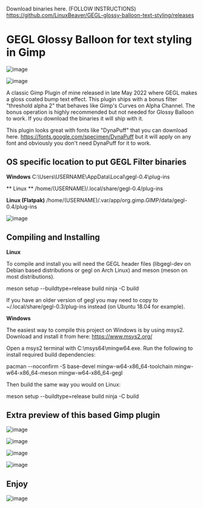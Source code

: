 Download binaries here. (FOLLOW INSTRUCTIONS)
https://github.com/LinuxBeaver/GEGL-glossy-balloon-text-styling/releases

# GEGL Glossy Balloon for text styling in Gimp
![image](https://github.com/LinuxBeaver/GEGL-glossy-balloon-text-styling/assets/78667207/b4ea9d43-cb5d-42fd-86ec-69a2792ac57a)

![image](https://github.com/LinuxBeaver/GEGL-glossy-balloon-text-styling/assets/78667207/e2f30429-05be-49bd-b057-a44a4834b4eb)

A classic Gimp Plugin of mine released in late May 2022 where GEGL makes a gloss coated bump text effect.
This plugin ships with a bonus filter "threshold alpha 2" that behaves like Gimp's Curves on Alpha Channel. The
bonus operation is highly recommended but not needed for Glossy Balloon to work. If you download the binaries it 
will ship with it.

This plugin looks great with fonts like "DynaPuff" that you can download here.
https://fonts.google.com/specimen/DynaPuff
but it will apply on any font and obviously you don't need DynaPuff for it to work.

## OS specific location to put GEGL Filter binaries 

**Windows**
C:\Users\USERNAME\AppData\Local\gegl-0.4\plug-ins
 
** Linux **
 /home/(USERNAME)/.local/share/gegl-0.4/plug-ins
 
 **Linux (Flatpak)**
 /home/(USERNAME)/.var/app/org.gimp.GIMP/data/gegl-0.4/plug-ins

![image](https://github.com/LinuxBeaver/GEGL-glossy-balloon-text-styling/assets/78667207/f15fb5eb-c8d7-4c08-bbac-97048864e657)


## Compiling and Installing
**Linux**

To compile and install you will need the GEGL header files (libgegl-dev on Debian based distributions or gegl on Arch Linux) and meson (meson on most distributions).

meson setup --buildtype=release build
ninja -C build


If you have an older version of gegl you may need to copy to ~/.local/share/gegl-0.3/plug-ins instead (on Ubuntu 18.04 for example).

**Windows**

The easiest way to compile this project on Windows is by using msys2. Download and install it from here: https://www.msys2.org/

Open a msys2 terminal with C:\msys64\mingw64.exe. Run the following to install required build dependencies:

pacman --noconfirm -S base-devel mingw-w64-x86_64-toolchain mingw-w64-x86_64-meson mingw-w64-x86_64-gegl

Then build the same way you would on Linux:

meson setup --buildtype=release build
ninja -C build

## Extra preview of this based Gimp plugin

![image](https://github.com/LinuxBeaver/GEGL-glossy-balloon-text-styling/assets/78667207/b23303be-edeb-4b4d-9015-0209dab12689)

![image](https://github.com/LinuxBeaver/GEGL-glossy-balloon-text-styling/assets/78667207/22904bb0-b2ac-4b1c-b727-bd51c182fa58)

![image](https://github.com/LinuxBeaver/GEGL-glossy-balloon-text-styling/assets/78667207/b3e0f258-09fd-4bc1-8644-2976b939de0c)

![image](https://github.com/LinuxBeaver/GEGL-glossy-balloon-text-styling/assets/78667207/059e40b0-0d72-4731-b901-1d7b0ce17ac8)




## Enjoy

![image](https://github.com/LinuxBeaver/GEGL-glossy-balloon-text-styling/assets/78667207/0ab62e35-33bb-4a88-a420-37a3d721e56f)

